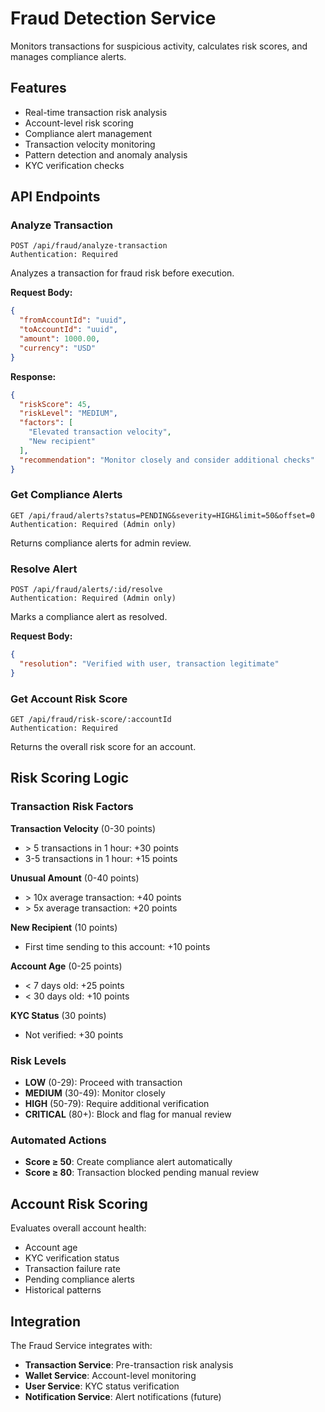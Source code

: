 # Fraud Detection Service

Monitors transactions for suspicious activity, calculates risk scores, and manages compliance alerts.

## Features

- Real-time transaction risk analysis
- Account-level risk scoring
- Compliance alert management
- Transaction velocity monitoring
- Pattern detection and anomaly analysis
- KYC verification checks

## API Endpoints

### Analyze Transaction
```
POST /api/fraud/analyze-transaction
Authentication: Required
```

Analyzes a transaction for fraud risk before execution.

**Request Body:**
```json
{
  "fromAccountId": "uuid",
  "toAccountId": "uuid",
  "amount": 1000.00,
  "currency": "USD"
}
```

**Response:**
```json
{
  "riskScore": 45,
  "riskLevel": "MEDIUM",
  "factors": [
    "Elevated transaction velocity",
    "New recipient"
  ],
  "recommendation": "Monitor closely and consider additional checks"
}
```

### Get Compliance Alerts
```
GET /api/fraud/alerts?status=PENDING&severity=HIGH&limit=50&offset=0
Authentication: Required (Admin only)
```

Returns compliance alerts for admin review.

### Resolve Alert
```
POST /api/fraud/alerts/:id/resolve
Authentication: Required (Admin only)
```

Marks a compliance alert as resolved.

**Request Body:**
```json
{
  "resolution": "Verified with user, transaction legitimate"
}
```

### Get Account Risk Score
```
GET /api/fraud/risk-score/:accountId
Authentication: Required
```

Returns the overall risk score for an account.

## Risk Scoring Logic

### Transaction Risk Factors

**Transaction Velocity** (0-30 points)
- \> 5 transactions in 1 hour: +30 points
- 3-5 transactions in 1 hour: +15 points

**Unusual Amount** (0-40 points)
- \> 10x average transaction: +40 points
- \> 5x average transaction: +20 points

**New Recipient** (10 points)
- First time sending to this account: +10 points

**Account Age** (0-25 points)
- < 7 days old: +25 points
- < 30 days old: +10 points

**KYC Status** (30 points)
- Not verified: +30 points

### Risk Levels

- **LOW** (0-29): Proceed with transaction
- **MEDIUM** (30-49): Monitor closely
- **HIGH** (50-79): Require additional verification
- **CRITICAL** (80+): Block and flag for manual review

### Automated Actions

- **Score ≥ 50**: Create compliance alert automatically
- **Score ≥ 80**: Transaction blocked pending manual review

## Account Risk Scoring

Evaluates overall account health:

- Account age
- KYC verification status
- Transaction failure rate
- Pending compliance alerts
- Historical patterns

## Integration

The Fraud Service integrates with:
- **Transaction Service**: Pre-transaction risk analysis
- **Wallet Service**: Account-level monitoring
- **User Service**: KYC status verification
- **Notification Service**: Alert notifications (future)

